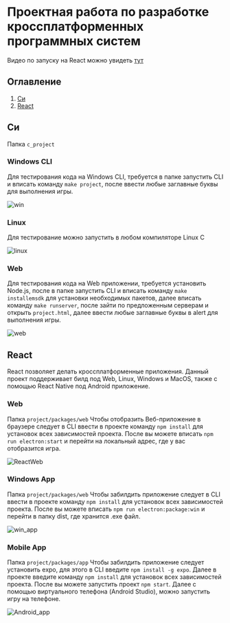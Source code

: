 ﻿# Проектная работа по разработке кроссплатформенных программных систем
 Видео по запуску на React можно увидеть [тут](https://youtu.be/mae2xPlVDa8)
## Оглавление
1. [Си](#Си)
2. [React](#React)

## Си
Папка `c_project`
### Windows CLI
Для тестирования кода на Windows CLI, требуется в папке запустить CLI и вписать команду `make project`, после ввести любые заглавные буквы для выполнения игры.

![win](https://user-images.githubusercontent.com/74838417/197536961-e5f08ecd-e767-411f-bf72-c3a8143975f3.png)



### Linux
Для тестирование можно запустить в любом компиляторе Linux C

![linux](https://user-images.githubusercontent.com/74838417/197536989-bfa83cbe-594e-44bb-bc6b-f618b1991fa2.png)



### Web
Для тестирования кода на Web приложении, требуется установить Node.js, после в папке запустить CLI и вписать команду `make installemsdk` для установки необходимых пакетов, далее вписать команду `make runserver`, после зайти по предложенным серверам и открыть `project.html`, далее ввести любые заглавные буквы в alert для выполнения игры.

![web](https://user-images.githubusercontent.com/74838417/197537006-5b436ddf-f12c-4c0a-bb50-06b2c33f45d7.png)

## React
React позволяет делать кроссплатформенные приложения. Данный проект поддерживает билд под Web, Linux, Windows и MacOS, также с помощью React Native под Android приложение.
### Web
Папка `project/packages/web`
Чтобы отобразить Веб-приложение в браузере следует в CLI ввести в проекте команду `npm install` для установок всех зависимостей проекта. После вы можете вписать `npm run electron:start` и перейти на локальный адрес, где у вас отобразится игра.

![ReactWeb](https://user-images.githubusercontent.com/74838417/197547350-9dbc2339-d324-4301-ab46-a29354d6e517.png)


### Windows App
Папка `project/packages/web`
Чтобы забилдить приложение следует в CLI ввести в проекте команду `npm install` для установок всех зависимостей проекта. После вы можете вписать `npm run electron:package:win` и перейти в папку dist, где хранится .exe файл.

![win_app](https://user-images.githubusercontent.com/74838417/197540277-f7071fdd-0d7a-4f40-ab4e-5b43fc98b13c.png)

### Mobile App
Папка `project/packages/app`
Чтобы забилдить приложение следует установить expo, для этого в CLI введите `npm install -g expo`. Далее в проекте введите команду `npm install` для установок всех зависимостей проекта. После вы можете запустить проект `npm start`. Далее с помощью виртуального телефона (Android Studio), можно запустить игру на телефоне.

![Android_app](https://user-images.githubusercontent.com/74838417/197540403-16b0afdb-6cbb-4aab-88a1-68b3045910a5.jpg)

